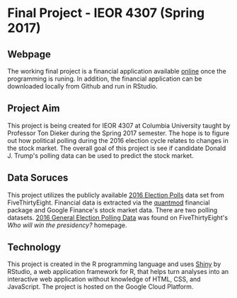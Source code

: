 
# Final Project - IEOR 4307 (Spring 2017) 

## Webpage

The working final project is a financial application available [online](http://35.185.101.230:5050/) once the programming is runing. In addition, the financial application can be downloaded locally from Github and run in RStudio. 

## Project Aim

This project is being created for IEOR 4307 at Columbia University taught by Professor Ton Dieker during the Spring 2017 semester. The hope is to figure out how political polling during the 2016 election cycle relates to changes in the stock market. The overall goal of this project is see if candidate Donald J. Trump's polling data can be used to predict the stock market.

## Data Soruces

This project utilizes the publicly available [2016 Election Polls](https://www.kaggle.com/fivethirtyeight/2016-election-polls) data set from FiveThirtyEight. Financial data is extracted via the [quantmod](http://www.quantmod.com/) financial package and Google Finance's stock market data. There are two polling datasets. [2016 General Election Polling Data](https://projects.fivethirtyeight.com/2016-election-forecast/?ex_cid=rrpromo#plus) was found on FiveThirtyEight's *Who will win the presidency?* homepage. 
## Technology

This project is created in the R programming language and uses [Shiny](https://shiny.rstudio.com/) by RStudio, a web application framework for R, that helps turn analyses into an interactive web application without knowledge of HTML, CSS, and JavaScript. The project is hosted on the Google Cloud Platform. 
